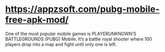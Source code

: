 # https://appzsoft.com/pubg-mobile-free-apk-mod/
One of the most popular mobile games is PLAYERUNKNOWN’S BATTLEGROUNDS (PUBG) Mobile. It’s a battle royal shooter where 100 players drop into a map and fight until only one is left.
